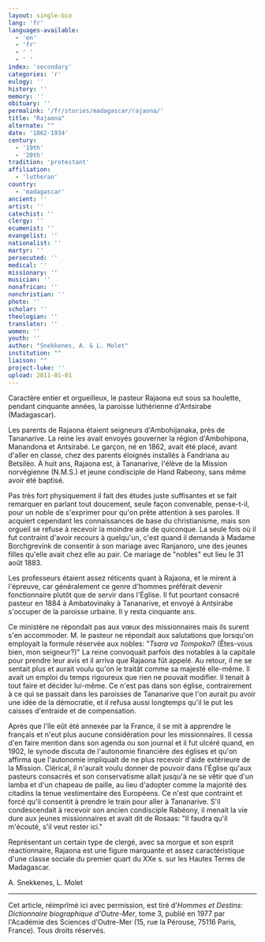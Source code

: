 ```yaml
---
layout: single-bio
lang: 'fr'
languages-available:
  - 'en'
  - 'fr'
  - ' '
  - ' '
index: 'secondary'
categories: 'r'
eulogy: ''
history: ''
memory: ''
obituary: ''
permalink: '/fr/stories/madagascar/rajaona/'
title: "Rajaona"
alternate: ""
date: '1862-1934'
century:
  - '19th'
  - '20th'
tradition: 'protestant'
affiliation:
  - 'lutheran'
country:
  - 'madagascar'
ancient: ''
artist: ''
catechist: ''
clergy: ''
ecumenist: ''
evangelist: ''
nationalist: ''
martyr: ''
persecuted: ''
medical: ''
missionary: ''
musician: ''
nonafrican: ''
nonchristian: ''
photo: ''
scholar: ''
theologian: ''
translator: ''
women: ''
youth: ''
author: "Snekkenes, A. & L. Molet"
institution: ""
liaison: ""
project-luke: ''
upload: 2011-01-01
---
```




Caractère entier et orgueilleux, le pasteur Rajaona eut sous sa houlette, pendant cinquante années, la paroisse luthérienne d'Antsirabe (Madagascar).

Les parents de Rajaona étaient seigneurs d'Ambohijanaka, près de Tananarive. La reine les avait envoyés gouverner la région d'Ambohipona, Manandona et Antsirabé. Le garçon, né en 1862, avait été placé, avant d'aller en classe, chez des parents éloignés installés à Fandriana au Betsiléo. À huit ans, Rajaona est, à Tananarive, l'élève de la Mission norvégienne (N.M.S.) et jeune condisciple de Hand Rabeony, sans même avoir été baptisé.

Pas très fort physiquement il fait des études juste suffisantes et se fait remarquer en parlant tout doucement, seule façon convenable, pense-t-il, pour un noble de s'exprimer pour qu'on prête attention à ses paroles. Il acquiert cependant les connaissances de base du christianisme, mais son orgueil se refuse à recevoir la moindre aide de quiconque. La seule fois où il fut contraint d'avoir recours à quelqu'un, c'est quand il demanda à Madame Borchgrevink de consentir à son mariage avec Ranjanoro, une des jeunes filles qu'elle avait chez elle au pair. Ce mariage de "nobles" eut lieu le 31 août 1883.

Les professeurs étaient assez réticents quant à Rajaona, et le mirent à l'épreuve, car généralement ce genre d'hommes préférait devenir fonctionnaire plutôt que de servir dans l'Église. Il fut pourtant consacré pasteur en 1884 à Ambatovinaky à Tananarive, et envoyé à Antsirabe s'occuper de la paroisse urbaine. Il y resta cinquante ans.

Ce ministère ne répondait pas aux vœux des missionnaires mais ils surent s'en accommoder. M. le pasteur ne répondait aux salutations que lorsqu'on employait la formule réservée aux nobles: "*Tsara va Tompokoi*? (Êtes-vous bien, mon seigneur?)" La reine convoquait parfois des notables à la capitale pour prendre leur avis et il arriva que Rajaona fût appelé. Au retour, il ne se sentait plus et aurait voulu qu'on le traitât comme sa majesté elle-même. Il avait un emploi du temps rigoureux que rien ne pouvait modifier. Il tenait à tout faire et décider lui-même. Ce n'est pas dans son église, contrairement à ce qui se passait dans les paroisses de Tananarive que l'on aurait pu avoir une idée de la démocratie, et il refusa aussi longtemps qu'il le put les caisses d'entraide et de compensation.

Après que l'île eût été annexée par la France, il se mit à apprendre le français et n'eut plus aucune considération pour les missionnaires. Il cessa d'en faire mention dans son agenda ou son journal et il fut ulcéré quand, en 1902, le synode discuta de l'autonomie financière des églises et qu'on affirma que l'autonomie impliquait de ne plus recevoir d'aide extérieure de la Mission. Clérical, il n'aurait voulu donner de pouvoir dans l'Église qu'aux pasteurs consacrés et son conservatisme allait jusqu'à ne se vêtir que d'un lamba et d'un chapeau de paille, au lieu d'adopter comme la majorité des citadins la tenue vestimentaire des Européens. Ce n'est que contraint et forcé qu'il consentit à prendre le train pour aller à Tananarive. S'il condescendait à recevoir son ancien condisciple Rabéony, il menait la vie dure aux jeunes missionnaires et avait dit de Rosaas: "Il faudra qu'il m'écouté, s'il veut rester ici."

Représentant un certain type de clergé, avec sa morgue et son esprit réactionnaire, Rajaona est une figure marquante et assez caractéristique d'une classe sociale du premier quart du XXe s. sur les Hautes Terres de Madagascar.

A. Snekkenes, L. Molet

---

Cet article, réimprîmé ici avec permission, est tiré d'*Hommes et Destins: Dictionnaire biographique d'Outre-Mer*, tome 3, publié en 1977 par l'Académie des Sciences d'Outre-Mer (15, rue la Pérouse, 75116 Paris, France). Tous droits réservés.